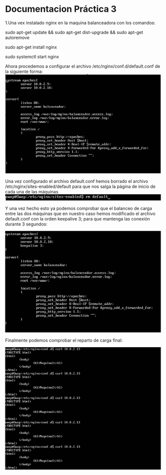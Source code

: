 # Documentacion Práctica 3 #

1.Una vex instalado nginx en la maquina balanceadora con los comandos:

sudo apt-get update && sudo apt-get dist-upgrade && sudo apt-get
autoremove

sudo apt-get install nginx

sudo systemctl start nginx

Ahora procedemos a configurar el archivo /etc/nginx/conf.d/default.conf de la siguiente forma:
![Practica3](/Practica3/ConfiguracionNginx.png)

Una vez configurado el archivo default.conf hemos borrado el archivo /etc/nginx/sites-enabled/default para que nos salga la página de inicio de cada una de las máquinas
![Practica3](/Practica3/RmDefault.png)

Y una vez hecho esto ya podemos comprobar que el balanceo de carga entre las dos máquinas que en nuestro caso hemos modificado el archivo default.conf con la orden keepalive 3; para que mantenga las conexión durante 3 segundos:

![Practica3](/Practica3/ArchivpoConfFinal.png)

Finalmente podemos comprobar el reparto de carga final:

![Practica3](/Practica3/NginxFuncioandoFinal.png)
